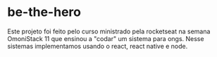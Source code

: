 # be-the-hero

Este projeto foi feito pelo curso ministrado pela rocketseat na semana OmoniStack 11 que ensinou a "codar" um sistema para ongs.
Nesse sistemas implementamos usando o react, react native e node.
